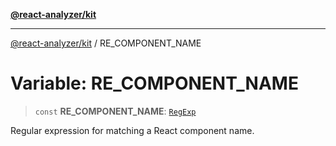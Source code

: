 [**@react-analyzer/kit**](../README.md)

***

[@react-analyzer/kit](../README.md) / RE\_COMPONENT\_NAME

# Variable: RE\_COMPONENT\_NAME

> `const` **RE\_COMPONENT\_NAME**: [`RegExp`](https://developer.mozilla.org/docs/Web/JavaScript/Reference/Global_Objects/RegExp)

Regular expression for matching a React component name.
